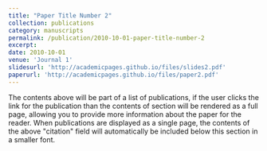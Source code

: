 ```yaml
---
title: "Paper Title Number 2"
collection: publications
category: manuscripts
permalink: /publication/2010-10-01-paper-title-number-2
excerpt: 
date: 2010-10-01
venue: 'Journal 1'
slidesurl: 'http://academicpages.github.io/files/slides2.pdf' 
paperurl: 'http://academicpages.github.io/files/paper2.pdf'
---
```


The contents above will be part of a list of publications, if the user clicks the link for the publication than the contents of section will be rendered as a full page, allowing you to provide more information about the paper for the reader. When publications are displayed as a single page, the contents of the above "citation" field will automatically be included below this section in a smaller font.
